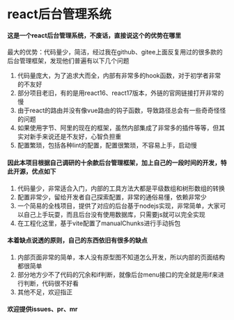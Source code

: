 # react后台管理系统

#### 这是一个react后台管理系统，不废话，直接说这个的优势在哪里

最大的优势：代码量少，简洁，经过我在github、gitee上面反复用过的很多款的后台管理框架，发现他们普遍有以下几个问题

1. 代码量庞大，为了追求大而全，内部有非常多的hook函数，对于初学者非常的不友好
2. 部分项目老旧，有的是用react16、react17版本，外链的官网链接打开非常的慢
3. 由于react的路由并没有像vue路由的钩子函数，导致路径总会有一些奇奇怪怪的问题
4. 如果使用字节、阿里的现在的框架，虽然内部集成了非常多的插件等等，但其实对新手来说还是不友好，心智负担重
5. 配置繁琐，包括各种lint的配置，配置很繁琐，不容易上手，启动慢

#### 因此本项目根据自己调研的十余款后台管理框架，加上自己的一段时间的开发，特此开源，优点如下

1. 代码量少，非常适合入门，内部的工具方法大都是平级数组和树形数组的转换
2. 配置非常少，留给开发者自己探索配置，非常的通俗易懂，依赖非常少
3. 一个简易的全栈项目，提供了对应的后台基于nodejs实现，非常简单，大家可以自己上手玩耍，而且后台没有使用数据库，只需要js就可以完全实现
4. 在工程化这里，基于vite配置了manualChunks进行手动拆包

#### 本着缺点说透的原则，自己的东西依旧有很多的缺点

1. 内部页面非常的简单，本人没有原型图不知道怎么开发，所以内部的页面结构都很简单
2. 部分地方少不了代码的冗余和if判断，就像后台menu接口的完全就是用if来进行判断，代码很不好看
3. 其他不足，欢迎指正

#### 欢迎提供issues、pr、mr
